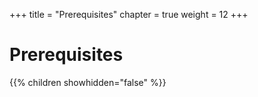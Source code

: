 +++
title = "Prerequisites"
chapter = true
weight = 12
+++

# Prerequisites

{{% children showhidden="false" %}}
